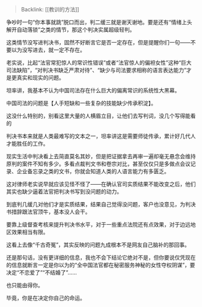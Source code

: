 > Backlink: [[教训的方法]]

争吵时一句“你本事就跳”脱口而出，判二缓三就是谢天谢地。要是还有“情绪上头解开自动落锁”之类的情节，那这个判决实属超级轻判。  
  
这类情节没写进判决书，固然不好断言它是否一定存在，但是提醒你们一句——不要以为没写进去，就一定不存在。  
  
老实说，比起“法官常犯惊人的常识性错误”或者“法官惊人的偏袒女性”这种“巨大司法缺陷”，“对判决书缺乏严肃对待”、“缺少与司法要求相称的语言表达能力”才是更真实和现实的问题。  
  
坦率讲，我基本不认为中国司法存在什么巨大的偏离常识的系统性大黑幕。  
  
中国司法的问题是【人手短缺和一些复杂的技能缺少传承积淀】。  
  
这没什么特别的，别看这里大量的人横眉立目，让他们去写判词，没几个写得能看的  
  
判决书本来就是人类最难写的文本之一，坦率讲这是需要师徒传承，累计好几代人才能胜任的工作。  
  
现实生活中判决看上去简直莫名其妙，但是把证据拿去再审一遍却毫无悬念会维持原判的案件不知有多少。多看点裁判文书和卷宗对比，甚至仅仅只是多做点会议记录、企业备忘录之类的文书，你就会知道人类的人语言能力有多匮乏。  
  
这对律师老实说早就应该见怪不怪了——在确认官司实质结果不能改变之后，他们其实也缺少逼着法官把判决书写到没问题的动力。  
  
到底判几缓几对他们才是实质结果，结果自己觉得没问题，客户也没意见，为判决书措辞跟法官顶牛，基本没人会干。  
  
要靠上级督查考核来提升判决书水平，对于一些重点法院还有点效果，对于边远地区效果相当有限。  
  
这看上去像“千古奇冤”，其实反映的问题九成根本不是网友自己脑补的那回事。  
  
还是那句话，没有更详细的信息，我也不会下结论它绝对不是，但你要说仅凭现在的信息就断言一定是你以为的“全中国法官都在秘密服务神秘的女性夺权阴谋”，要决定“不恋爱了”“不结婚了”……  
  
也只能由得你。  
  
毕竟，你是在决定你自己的命运。